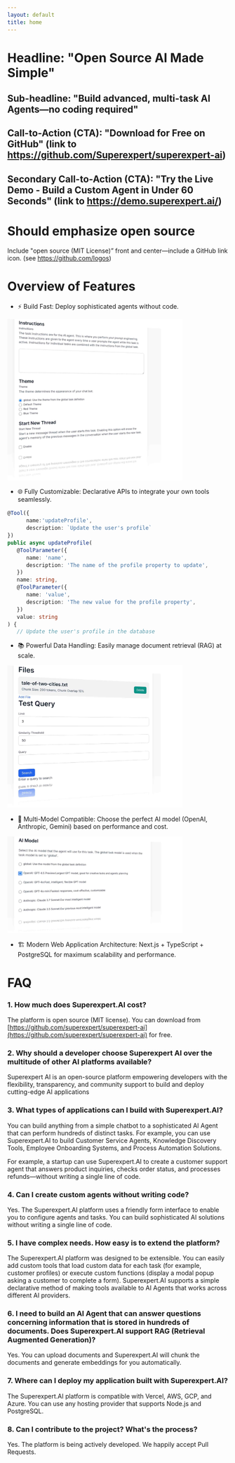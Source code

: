 ```yaml
---
layout: default
title: home
---
```



# Headline: "Open Source AI Made Simple"

## Sub-headline: "Build advanced, multi-task AI Agents—no coding required"

## Call-to-Action (CTA): "Download for Free on GitHub" (link to https://github.com/Superexpert/superexpert-ai)
## Secondary Call-to-Action (CTA): "Try the Live Demo - Build a Custom Agent in Under 60 Seconds" (link to https://demo.superexpert.ai/)

# Should emphasize open source

Include "open source (MIT License)” front and center—include a GitHub link icon. (see https://github.com/logos)

# Overview of Features

* ⚡ Build Fast: Deploy sophisticated agents without code.


<img src="/assets/home/agent-instructions.jpg" width="400" />


* 🌐 Fully Customizable: Declarative APIs to integrate your own tools seamlessly.

```typescript
@Tool({
      name:'updateProfile', 
      description: `Update the user's profile`
})
public async updateProfile(
   @ToolParameter({
      name: 'name',
      description: 'The name of the profile property to update',
   })
   name: string,
   @ToolParameter({
      name: 'value',
      description: 'The new value for the profile property',
   })
   value: string
) {
   // Update the user's profile in the database
```

* 📚 Powerful Data Handling: Easily manage document retrieval (RAG) at scale.

<img src="/assets/home/rag.jpg" width="400" />


* 🤖 Multi-Model Compatible: Choose the perfect AI model (OpenAI, Anthropic, Gemini) based on performance and cost.

<img src="/assets/home/ai-models.jpg" width="400" />


* 🏗️ Modern Web Application Architecture: Next.js + TypeScript + PostgreSQL for maximum scalability and performance.

# FAQ


### 1. How much does Superexpert.AI cost?

The platform is open source (MIT license). You can download from [https://github.com/superexpert/superexpert-ai](https://github.com/superexpert/superexpert-ai) for free. 

### 2. Why should a developer choose Superexpert AI over the multitude of other AI platforms available?

Superexpert AI is an open-source platform empowering developers with the flexibility, transparency, and community support to build and deploy cutting-edge AI applications

### 3. What types of applications can I build with Superexpert.AI?

You can build anything from a simple chatbot to a sophisticated AI Agent that can perform hundreds of distinct tasks. For example, you can use Superexpert.AI to build Customer Service Agents, Knowledge Discovery Tools, Employee Onboarding Systems, and Process Automation Solutions. 


For example, a startup can use Superexpert.AI to create a customer support agent that answers product inquiries, checks order status, and processes refunds—without writing a single line of code.

### 4. Can I create custom agents without writing code?

Yes. The Superexpert.AI platform uses a friendly form interface to enable you to configure agents and tasks. You
can build sophisticated AI solutions without writing a single line of code.

### 5. I have complex needs. How easy is to extend the platform?

The Superexpert.AI platform was designed to be extensible. You can easily add custom tools that load custom data for each task (for example, customer profiles) or execute custom functions (display a modal popup asking a customer to complete a form). Superexpert.AI supports a simple declarative method of making tools available to AI Agents that works across different AI providers.

### 6. I need to build an AI Agent that can answer questions concerning information that is stored in hundreds of documents. Does Superexpert.AI support RAG (Retrieval Augmented Generation)?

Yes. You can upload documents and Superexpert.AI will chunk the documents and generate embeddings for you automatically.

### 7. Where can I deploy my application built with Superexpert.AI?

The Superexpert.AI platform is compatible with Vercel, AWS, GCP, and Azure. You can use any hosting provider that supports Node.js and PostgreSQL.


### 8. Can I contribute to the project? What's the process?

Yes. The platform is being actively developed. We happily accept Pull Requests.



